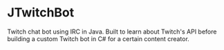 # JTwitchBot
Twitch chat bot using IRC in Java. 
Built to learn about Twitch's API before building a custom Twitch bot in C# for a certain content creator.
